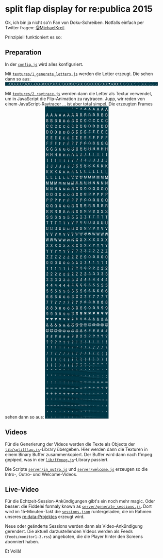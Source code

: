 # split flap display for re:publica 2015

Ok, ich bin ja nicht so'n Fan von Doku-Schreiben. Notfalls einfach per Twitter fragen: [@MichaelKreil](https://twitter.com/MichaelKreil).

Prinzipiell funktioniert es so:

## Preparation

In der [`config.js`](https://github.com/MichaelKreil/splitflap/blob/master/config.js) wird alles konfiguriert.

Mit [`textures/1_generate_letters.js`](https://github.com/MichaelKreil/splitflap/blob/master/textures/1_generate_letters.js) werden die Letter erzeugt. Die sehen dann so aus:
![letters_400.png](https://github.com/MichaelKreil/splitflap/blob/master/images/letters_400.png)

Mit [`textures/2_raytrace.js`](https://github.com/MichaelKreil/splitflap/blob/master/textures/2_raytrace.js) werden dann die Letter als Textur verwendet, um in JavaScript die Flip-Animation zu raytracen. Jupp, wir reden von einem JavaScript-Raytracer ... ist aber total simpel. Die erzeugten Frames sehen dann so aus:
![texture_400.png](https://github.com/MichaelKreil/splitflap/blob/master/images/texture_400.png)

## Videos

Für die Generierung der Videos werden die Texte als Objects der [`lib/splitflap.js`](https://github.com/MichaelKreil/splitflap/blob/master/lib/splitflap.js)-Library übergeben.
Hier werden dann die Texturen in einem Binary Buffer zusammenkopiert.
Der Buffer wird dann nach ffmpeg gepiped, was in der [`lib/ffmpeg.js`](https://github.com/MichaelKreil/splitflap/blob/master/lib/ffmpeg.js)-Library passiert.

Die Scripte
[`server/in_outro.js`](https://github.com/MichaelKreil/splitflap/blob/master/server/in_outro.js)
und
[`server/welcome.js`](https://github.com/MichaelKreil/splitflap/blob/master/server/welcome.js)
erzeugen so die Intro-, Outro- und Welcome-Videos.

## Live-Video

Für die Echtzeit-Session-Ankündigungen gibt's ein noch mehr magic. Oder besser: die Fiddelei formaly known as [`server/generate_sessions.js`](https://github.com/MichaelKreil/splitflap/blob/master/server/generate_sessions.js).
Dort wird im 15-Minuten-Takt die [`sessions.json`](http://data.re-publica.de/data/rp15/sessions.json) runtergeladen, die im Rahmen unseres [re:data-Projektes](http://data.re-publica.de) erzeugt wird.

Neue oder geänderte Sessions werden dann als Video-Ankündigung gerendert. Die aktuell darzustellenden Videos werden als Feeds (`feeds/monitor1-3.rss`) angeboten, die die Player hinter den Screens abonniert haben.

Et Voilà!




